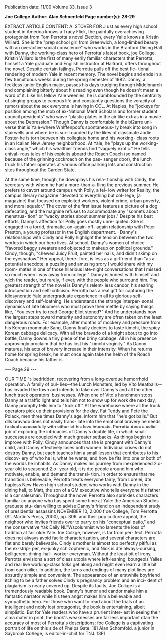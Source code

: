Publication date: 11/00
Volume 33, Issue 3

**Joe College**
**Author: Alan Schoenfeld**
**Page number(s): 28-29**

EXTRACT ARTICLE CONTENT:
A. STOVER FOR 
J 
ust as every high school student in America 
knows a Tracy Flick, the painfully overachieving 
protagonist from Tom Perrotta's novel Election, every 
Yalie knows a Kristin Willard. She is the "prep school 
girl from Greenwich, a long-limbed beauty with an 
overactive social conscience" who works in the 
Branford Dining Hall with Danny, the working-class 
hero of Perrotta's latest book, joe College. Kristin 
Willard is the first of many eerily familiar characters 
that Perrotta, himself a Yale graduate and English 
instructor at Har¥ard, offers throughout the novel. 
Despite certain fajlings, Perrotta pulls off the best fic-
tional rendering of modern Yale in recent memory. 
The novel begins and ends in a few tumultuous 
weeks during the spring semester of 1982. Danny, a 
feckless junior English major, passes his days trudging 
through Middlnnarch and complaining bitterly about 
his reading even though he doesn't mean a word of it. 
Like his fellow Yale weenies, he is dumbfounded by 
the centrality of singing groups to campus life and 
constantly questions the veracity of rumors about the 
sex everyone is having in CCL. At Naples, he "jockeys 
for position among the mob of ex-National Merit 
Scholars and former student council presidents" who 
wave "plastic plates in the air like extras in a movie 
about the Depression." 
Though Danny is comfortable in the bi2arre uni-
verse that is Yale-where Whlffenpoofs spontaneous-
ly break into song in stairwells and where be is sur-
rounded by the likes of classmate Jodie Foster-he is 
torn between his collegiate home and his working-
class roots in an Icalian New Jersey neighborhood. At 
Yale, he "plays up the working-class angle," which his 
wealthier friends find "vaguely exotic." He tells chival-
rous tales of his exploits aboard the Roach Coach (so 
named because of the grinning cockroach on the pas-
senger door), the lunch truck his father operates at 
various office parking lots and construction sites 
throughout the Garden State. 


At the same time, though, he downplays his rela-
tionship with Cindy, the secretary with whom he had 
a more-than-a-fling the previous summer. He prefers 
to cavort around campus with Polly, a fel-
low writer for Reality, the campus literary 
magazine "devoted to everything but col-
lege, [a magazine] that focused on 
exploited workers, violent crime, urban 
poverty, and moral squalor." The cover of the first issue 
features a picture of a dog defecating, and the magnine 
refuses to accommodate any "sonnets about menstrua-
tion" or "wacky stories about summer jobs." Despite his 
best efforts, Danny's affection for Polly goes mostly unre-
quited: She is engaged in a torrid, dramatic, on-again-off-
again relationship with Peter Preston, a young professor in 
the English department. · 
Danny's relationships with Cindy and Polly highlight 
the tension between the two worlds in which our hero 
lives. At school, Danny's women of choice "favored baggy 
sweaters and objected to makeup on political grounds." 
Cindy, though, "chewed Juicy Fruit, painted her nails, 
and didn't skimp on the eyeshadow." Her appeal, there-
fore, is less as a girlfriend than "as a potential anecdote, a 
puzzling and amusing srory I would share with my room-
mates in one of those hilarious late-night conversations 
that I missed so much when I was away from college." 
Danny is honest with himself and wjch the reader, but 
rarely, if ever, with the people who surround him. 
The greatest strength of the novel is Danny's relent-
less candor, his searing introspection and self-criticism. 
Perrotta has a real gift for capturing the idiosyncratic Yale 
undergraduate experience in all its glorious self-discovery 
and self-loathing. He understands the strange interper-
sonal dynamics of late bloomers who must prove their 
mettle by saying things like, "You ever try to read George 
Eliot stoned?" And he understands how the largest steps 
toward maturity and autonomy are ofren taken on the 
least dangerous roads. For example, after months of 
mockery and pressure from his Korean roommate Sang, 
Danny finally decides to taste kimchi, the spicy Korean 
cabbage delicacy. With all the bravado of a knight about 
to go into battle, Danny downs a tiny piece of the briny 
cabbage. All in his presence approvingly proclaim that he 
has lost his "kimchi virginity." 
As Danny matures, his acts of bravery increase in 
their intensity. When he returns home for spring break, he 
must once again take the helm of the Roach Coach 
because 
his 
father 
is 


--- Page 29 ---

OUR TIME 
"t· 
bedridden, recovering from a long-overdue 
hemorrhoid operation. A family of bul-
lies--the Lunch Monsters, led by Vito 
Meatballs--has invaded the town and 
intends to take over Danny's and all the 
other lunch truck operators' businesses. 
When one of Vito's henchmen stops 
Danny at a traffic light and tells him not to 
show up for work dte next day, Danny 
promptly tells him to "fuck off." At the 
warehouse where all the truck operators 
pick up their provisions for the day, Fat 
Teddy and Pete the Polack, men three 
times Danny's age, inform him that "he's 
got balls." 
But dlls bravado does not easily trans-
late into the emotional bravery he needs to 
deal successfully with either of his love 
interests. Perrotta does a solid job of 
exploring the intricacies of Danny's double 
life, in which small successes are coupled 
with much greater setbacks. As things 
begin to improve with Polly, Cindy 
announces that she is pregnant with 
Danny's child, and Danny effectively loses 
both women. Individual crises do not 
destroy Danny, but each teaches him a 
small lesson that contributes to his discov-
ery of who he is, what he wants, and how 
be fits into one or both of the worlds he 
inhabits. 
As Danny makes his journey from 
inexperienced 2.o-year old to seasoned 2.o-
year old, it is dte people around him who 
motivate, enable, and demand the transi-
tion. In order to ensure that me transition 
is believable, Perrotta treats everyone fairly, 
from Lorelei, dte hapless New Haven high 
school student who works widt Danny in 
the dining hall, to Matt, the son of a GM 
executive who tells everyone his father is a 
car salesman. Throughout the novel 
Perrotta also sprinkles characters familiar 
co anyone who has spent some time at 
Yale: the American Studies graduate stu-
dan willing to advise Danny's friend on an 
independent srudy of presidential assassins 
NOVEMBER 10, 2.000 
f oe College, Tom Perrotta 
(St. Martin's Press, 2000), pp. 306. 
and their pop culture appeal, the neighbor 
who invites friends over to parry on his 
"conceptual patio," and the conservative 
Yak Daily NL"Wscolumnist who laments the 
loss of tradition at fair olde Yale. 
foe Colkge, however, is far from per-
fect. Perrotta does not always avoid facile 
characterization, and several characters are 
flat and barely believable. Cindy's mother is 
almost too perfectly pitiful as the ex-strip-
per, ex-junky schizophrenic, and Nick is 
dte always-cursing, belligerent-dining-hall-
worker everyman. Without the least bit of 
irony, Perrotta envisions a sort of class 
utopia where left-leaning, bourgeois Yalies 
and real live working-class folks get along 
and might even learn a little bit from each 
oilier. In addition, the turns and endings of 
many plot lines are absurdly simple and 
convenient. The appearance of an erstwhile 
boyfriend itching to be a father solves 
Cindy's pregnancy problem and an inci-
dent of plagiarism is nearly covered up. 
Despite its faults, Joe Colkge is a 
tremendously readable book. Danny's 
humor and candor make him a fantastic 
narrator while his teen angst makes him a 
believable and sympathetic hero. For those 
who want to read about the trials of an 
intelligent and nobly lost protagonist, the 
book is entertaining, albeit simplistic. But 
for Yale readers who have a prurient inter-
est in seeing their alma mater in print, the 
book's weaknesses are far less important 
dtan the accuracy of most of Perrotta's 
descriptions; foe College is a captivating 
portrait of life on this side of Phelps Gate. 
18] 
Alan Schomfold. a junior in Saybrook 
Co/lege, is editor-in-chiif for TNJ. 
f3F1